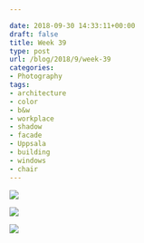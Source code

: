 ```yaml
---

date: 2018-09-30 14:33:11+00:00
draft: false
title: Week 39
type: post
url: /blog/2018/9/week-39
categories:
- Photography
tags:
- architecture
- color
- b&w
- workplace
- shadow
- facade
- Uppsala
- building
- windows
- chair
---
```




  
![](/images/2018-09-30-20189week-39/image-asset.jpeg)

  

  
![](/images/2018-09-30-20189week-39/image-asset.jpeg)

  

  
![](/images/2018-09-30-20189week-39/image-asset.jpeg)

  


